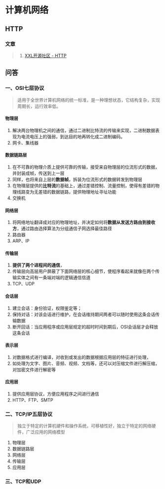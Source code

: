 # 计算机网络

## HTTP

### 文章

> 1. [XXL开源社区 - HTTP](https://www.xuxueli.com/blog/?blog=./notebook/3-%E7%BD%91%E7%BB%9C/HTTP.md)  



## 问答

### 一、OSI七层协议

>  适用于全世界计算机网络的统一标准，是一种理想状态，它结构复杂，实现周期长，运行效率低。

#### 物理层

1. 解决两台物理机之间的通信，通过二进制比特流的传输来实现，二进制数据表现为电流电压上的强弱，到达目的地再转化成二进制编码。
2. 网卡、集线器

#### 数据链路层

1. 在不可靠的物理介质上提供可靠的传输，接受来自物理层的位流形式的数据，并封装成帧，传送到上一层
2. 同样，也将来自上层的**数据帧**，拆装为位流形式的数据转发到物理层
3. 在物理层提供的**比特流**的基础上，通过差错控制、流量控制，使得有差错的物理线路变为无差错的数据链路，提供物理地址寻址功能
4. 交换机

#### 网络层

1. 将网络地址翻译成对应的物理地址，并决定如何将**数据从发送方路由到接收方**，通过路由选择算法为分组通信子网选择最佳路径
2. 路由器
3. ARP、IP

#### 传输层

1. **提供了两个进程间的通信**，
2. 传输层向高层用户屏蔽了下面网络层的核心细节，使程序看起来就像在两个传输实体之间有一条端对端的逻辑通信信道
3. TCP、UDP

#### 会话层

1. 建立会话：身份验证，权限鉴定等；
2. 保持对话：对该会话进行维护，在会话维持期间两者可以随时使用这条会话传输数据
3. 断开回话：当应用程序或应用层规定的超时时间到期后，OSI会话层才会释放这条会话

#### 表示层

1. 对数据格式进行编译，对收到或发出的数据根据应用层的特征进行处理，
2. 如处理为文字、图片、音频、视频、文档等，还可以对压缩文件进行解压缩，对加密文件进行解密等

#### 应用层

1. 提供应用层协议，方便应用程序之间进行通信
2. HTTP、FTP、SMTP

### 二、TCP/IP五层协议

> 独立于特定的计算机硬件和操作系统，可移植性好，独立于特定的网络硬件，广泛应用的网络模型

1. 物理层
2. 数据链路层
3. 网络层
4. 传输层
5. 应用层

### 三、TCP和UDP

